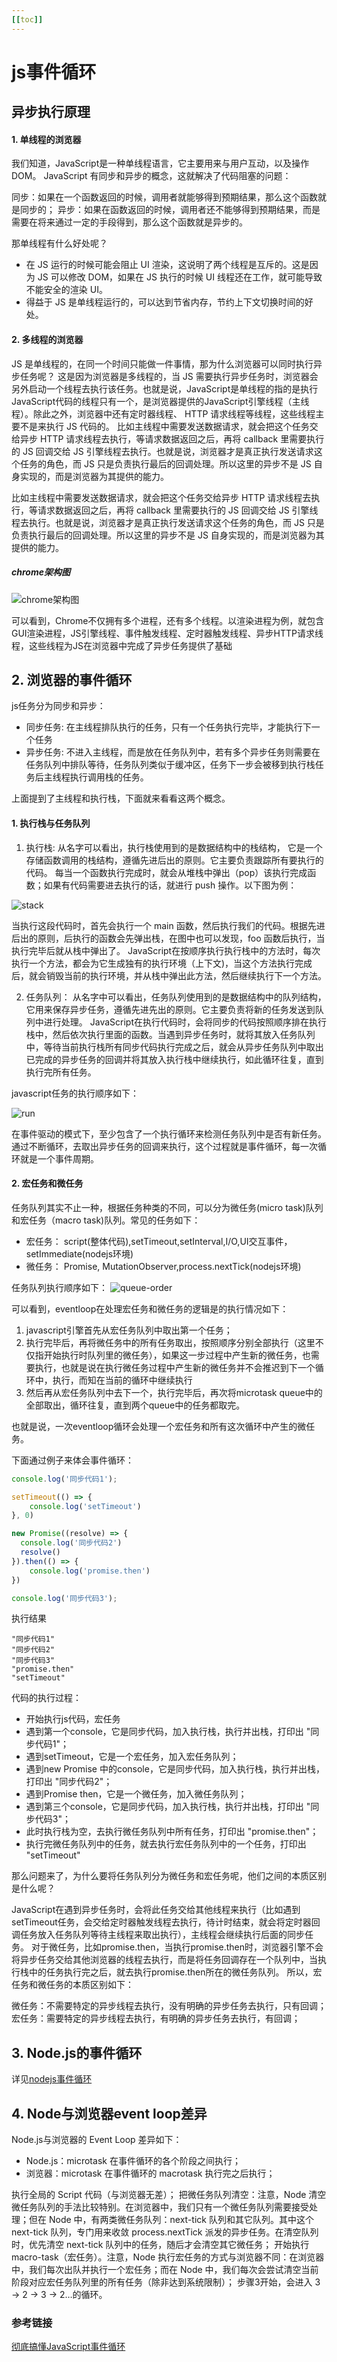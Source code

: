 ```yaml
---
[[toc]]
---
```

# js事件循环

## 异步执行原理

#### 1. 单线程的浏览器

我们知道，JavaScript是一种单线程语言，它主要用来与用户互动，以及操作DOM。
JavaScript 有同步和异步的概念，这就解决了代码阻塞的问题：

同步：如果在一个函数返回的时候，调用者就能够得到预期结果，那么这个函数就是同步的；
异步：如果在函数返回的时候，调用者还不能够得到预期结果，而是需要在将来通过一定的手段得到，那么这个函数就是异步的。

那单线程有什么好处呢？

* 在 JS 运行的时候可能会阻止 UI 渲染，这说明了两个线程是互斥的。这是因为 JS 可以修改 DOM，如果在 JS 执行的时候 UI 线程还在工作，就可能导致不能安全的渲染 UI。
* 得益于 JS 是单线程运行的，可以达到节省内存，节约上下文切换时间的好处。

#### 2. 多线程的浏览器

JS 是单线程的，在同一个时间只能做一件事情，那为什么浏览器可以同时执行异步任务呢？
这是因为浏览器是多线程的，当 JS 需要执行异步任务时，浏览器会另外启动一个线程去执行该任务。也就是说，JavaScript是单线程的指的是执行JavaScript代码的线程只有一个，是浏览器提供的JavaScript引擎线程（主线程）。除此之外，浏览器中还有定时器线程、 HTTP 请求线程等线程，这些线程主要不是来执行 JS 代码的。
比如主线程中需要发送数据请求，就会把这个任务交给异步 HTTP 请求线程去执行，等请求数据返回之后，再将 callback 里需要执行的 JS 回调交给 JS 引擎线程去执行。也就是说，浏览器才是真正执行发送请求这个任务的角色，而 JS 只是负责执行最后的回调处理。所以这里的异步不是 JS 自身实现的，而是浏览器为其提供的能力。

比如主线程中需要发送数据请求，就会把这个任务交给异步 HTTP 请求线程去执行，等请求数据返回之后，再将 callback 里需要执行的 JS 回调交给 JS 引擎线程去执行。也就是说，浏览器才是真正执行发送请求这个任务的角色，而 JS 只是负责执行最后的回调处理。所以这里的异步不是 JS 自身实现的，而是浏览器为其提供的能力。


##### chrome架构图

![chrome架构图](./images/chrome架构图.jpg)

可以看到，Chrome不仅拥有多个进程，还有多个线程。以渲染进程为例，就包含GUI渲染进程，JS引擎线程、事件触发线程、定时器触发线程、异步HTTP请求线程，这些线程为JS在浏览器中完成了异步任务提供了基础

## 2. 浏览器的事件循环

js任务分为同步和异步：

* 同步任务: 在主线程排队执行的任务，只有一个任务执行完毕，才能执行下一个任务
* 异步任务: 不进入主线程，而是放在任务队列中，若有多个异步任务则需要在任务队列中排队等待，任务队列类似于缓冲区，任务下一步会被移到执行栈任务后主线程执行调用栈的任务。

上面提到了主线程和执行栈，下面就来看看这两个概念。

#### 1. 执行栈与任务队列

1. 执行栈: 从名字可以看出，执行栈使用到的是数据结构中的栈结构， 它是一个存储函数调用的栈结构，遵循先进后出的原则。它主要负责跟踪所有要执行的代码。 每当一个函数执行完成时，就会从堆栈中弹出（pop）该执行完成函数；如果有代码需要进去执行的话，就进行 push 操作。以下图为例：

![stack](./images/stack.gif)

当执行这段代码时，首先会执行一个 main 函数，然后执行我们的代码。根据先进后出的原则，后执行的函数会先弹出栈，在图中也可以发现，foo 函数后执行，当执行完毕后就从栈中弹出了。
JavaScript在按顺序执行执行栈中的方法时，每次执行一个方法，都会为它生成独有的执行环境（上下文)，当这个方法执行完成后，就会销毁当前的执行环境，并从栈中弹出此方法，然后继续执行下一个方法。

2. 任务队列： 从名字中可以看出，任务队列使用到的是数据结构中的队列结构，它用来保存异步任务，遵循先进先出的原则。它主要负责将新的任务发送到队列中进行处理。
JavaScript在执行代码时，会将同步的代码按照顺序排在执行栈中，然后依次执行里面的函数。当遇到异步任务时，就将其放入任务队列中，等待当前执行栈所有同步代码执行完成之后，就会从异步任务队列中取出已完成的异步任务的回调并将其放入执行栈中继续执行，如此循环往复，直到执行完所有任务。


javascript任务的执行顺序如下：

![run](./images/js-run.jpg)

在事件驱动的模式下，至少包含了一个执行循环来检测任务队列中是否有新任务。通过不断循环，去取出异步任务的回调来执行，这个过程就是事件循环，每一次循环就是一个事件周期。

#### 2. 宏任务和微任务

任务队列其实不止一种，根据任务种类的不同，可以分为微任务(micro task)队列和宏任务（macro task)队列。常见的任务如下：

* 宏任务： script(整体代码),setTimeout,setInterval,I/O,UI交互事件，setImmediate(nodejs环境)
* 微任务： Promise, MutationObserver,process.nextTick(nodejs环境)

任务队列执行顺序如下： 
![queue-order](./images/queue-order.jpg)

可以看到，eventloop在处理宏任务和微任务的逻辑是的执行情况如下：

1. javascript引擎首先从宏任务队列中取出第一个任务；
2. 执行完毕后，再将微任务中的所有任务取出，按照顺序分别全部执行（这里不仅指开始执行时队列里的微任务），如果这一步过程中产生新的微任务，也需要执行，也就是说在执行微任务过程中产生新的微任务并不会推迟到下一个循环中，执行，而知在当前的循环中继续执行
3. 然后再从宏任务队列中去下一个，执行完毕后，再次将microtask queue中的全部取出，循环往复，直到两个queue中的任务都取完。

也就是说，一次eventloop循环会处理一个宏任务和所有这次循环中产生的微任务。

下面通过例子来体会事件循环：

```javascript
console.log('同步代码1');

setTimeout(() => {
    console.log('setTimeout')
}, 0)

new Promise((resolve) => {
  console.log('同步代码2')
  resolve()
}).then(() => {
    console.log('promise.then')
})

console.log('同步代码3');
```
执行结果

```
"同步代码1"
"同步代码2"
"同步代码3"
"promise.then"
"setTimeout"
```
代码的执行过程：

* 开始执行js代码，宏任务
* 遇到第一个console，它是同步代码，加入执行栈，执行并出栈，打印出 "同步代码1"；
* 遇到setTimeout，它是一个宏任务，加入宏任务队列；
* 遇到new Promise 中的console，它是同步代码，加入执行栈，执行并出栈，打印出 "同步代码2"；
* 遇到Promise then，它是一个微任务，加入微任务队列；
* 遇到第三个console，它是同步代码，加入执行栈，执行并出栈，打印出 "同步代码3"；
* 此时执行栈为空，去执行微任务队列中所有任务，打印出 "promise.then"；
* 执行完微任务队列中的任务，就去执行宏任务队列中的一个任务，打印出 "setTimeout"

那么问题来了，为什么要将任务队列分为微任务和宏任务呢，他们之间的本质区别是什么呢？

JavaScript在遇到异步任务时，会将此任务交给其他线程来执行（比如遇到setTimeout任务，会交给定时器触发线程去执行，待计时结束，就会将定时器回调任务放入任务队列等待主线程来取出执行），主线程会继续执行后面的同步任务。
对于微任务，比如promise.then，当执行promise.then时，浏览器引擎不会将异步任务交给其他浏览器的线程去执行，而是将任务回调存在一个队列中，当执行栈中的任务执行完之后，就去执行promise.then所在的微任务队列。
所以，宏任务和微任务的本质区别如下：

微任务：不需要特定的异步线程去执行，没有明确的异步任务去执行，只有回调；
宏任务：需要特定的异步线程去执行，有明确的异步任务去执行，有回调；


## 3. Node.js的事件循环

详见[nodejs事件循环](./nodejs事件循环.md)

## 4. Node与浏览器event loop差异

Node.js与浏览器的 Event Loop 差异如下：

* Node.js：microtask 在事件循环的各个阶段之间执行；
* 浏览器：microtask 在事件循环的 macrotask 执行完之后执行；


执行全局的 Script 代码（与浏览器无差）；
把微任务队列清空：注意，Node 清空微任务队列的手法比较特别。在浏览器中，我们只有一个微任务队列需要接受处理；但在 Node 中，有两类微任务队列：next-tick 队列和其它队列。其中这个 next-tick 队列，专门用来收敛 process.nextTick 派发的异步任务。在清空队列时，优先清空 next-tick 队列中的任务，随后才会清空其它微任务；
开始执行 macro-task（宏任务）。注意，Node 执行宏任务的方式与浏览器不同：在浏览器中，我们每次出队并执行一个宏任务；而在 Node 中，我们每次会尝试清空当前阶段对应宏任务队列里的所有任务（除非达到系统限制）；
步骤3开始，会进入 3 -> 2 -> 3 -> 2…的循环。

### 参考链接

[彻底搞懂JavaScript事件循环](https://juejin.cn/post/6992167223523541023)